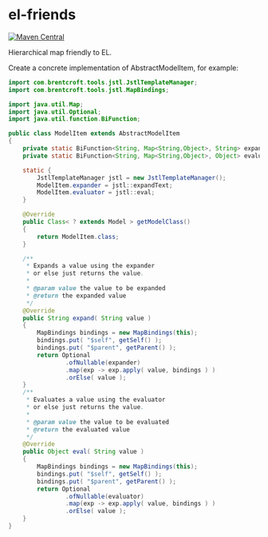 # el-friends

[![Maven Central](https://img.shields.io/maven-central/v/com.brentcroft.tools/el-friends.svg?label=Maven%20Central)](https://search.maven.org/search?q=g:%22com.brentcroft.tools%22%20AND%20a:%22el-friends%22)

Hierarchical map friendly to EL.

Create a concrete implementation of AbstractModelItem, for example:

```java
import com.brentcroft.tools.jstl.JstlTemplateManager;
import com.brentcroft.tools.jstl.MapBindings;

import java.util.Map;
import java.util.Optional;
import java.util.function.BiFunction;

public class ModelItem extends AbstractModelItem
{
    private static BiFunction<String, Map<String,Object>, String> expander;
    private static BiFunction<String, Map<String,Object>, Object> evaluator;

    static {
        JstlTemplateManager jstl = new JstlTemplateManager();
        ModelItem.expander = jstl::expandText;
        ModelItem.evaluator = jstl::eval;
    }

    @Override
    public Class< ? extends Model > getModelClass()
    {
        return ModelItem.class;
    }

    /**
     * Expands a value using the expander
     * or else just returns the value.
     *
     * @param value the value to be expanded
     * @return the expanded value
     */
    @Override
    public String expand( String value )
    {
        MapBindings bindings = new MapBindings(this);
        bindings.put( "$self", getSelf() );
        bindings.put( "$parent", getParent() );
        return Optional
                .ofNullable(expander)
                .map(exp -> exp.apply( value, bindings ) )
                .orElse( value );
    }
    /**
     * Evaluates a value using the evaluator
     * or else just returns the value.
     *
     * @param value the value to be evaluated
     * @return the evaluated value
     */
    @Override
    public Object eval( String value )
    {
        MapBindings bindings = new MapBindings(this);
        bindings.put( "$self", getSelf() );
        bindings.put( "$parent", getParent() );
        return Optional
                .ofNullable(evaluator)
                .map(exp -> exp.apply( value, bindings ) )
                .orElse( value );
    }
}
```
